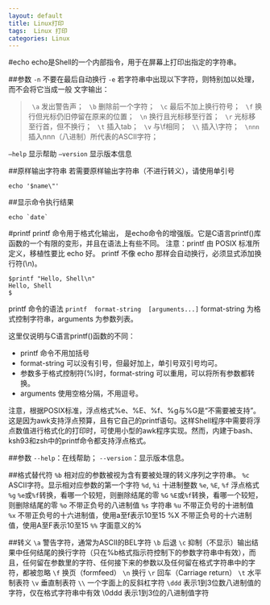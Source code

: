 ```yaml
---
layout: default
title: Linux打印
tags:  Linux 打印
categories: Linux
---
```


#echo
echo是Shell的一个内部指令，用于在屏幕上打印出指定的字符串。

##参数
`-n` 不要在最后自动换行
`-e` 若字符串中出现以下字符，则特别加以处理，而不会将它当成一般
文字输出：
>` \a` 发出警告声；
` \b` 删除前一个字符；
 ` \c` 最后不加上换行符号；
 ` \f` 换行但光标仍旧停留在原来的位置；
 ` \n` 换行且光标移至行首；
 ` \r` 光标移至行首，但不换行；
 ` \t` 插入tab；
 ` \v` 与\f相同；
 ` \\` 插入\字符；
 ` \nnn` 插入nnn（八进制）所代表的ASCII字符；

`–help` 显示帮助
`–version` 显示版本信息

##原样输出字符串
若需要原样输出字符串（不进行转义），请使用单引号
```shell
echo '$name\"'
```
##显示命令执行结果
```shell
echo `date`
```

#printf
printf 命令用于格式化输出， 是echo命令的增强版。它是C语言printf()库函数的一个有限的变形，并且在语法上有些不同。
注意：printf 由 POSIX 标准所定义，移植性要比 echo 好。
printf 不像 echo 那样会自动换行，必须显式添加换行符(\n)。
```shell
$printf "Hello, Shell\n"
Hello, Shell
$
```
printf 命令的语法
`printf  format-string  [arguments...]`
format-string 为格式控制字符串，arguments 为参数列表。

这里仅说明与C语言printf()函数的不同：
* printf 命令不用加括号
* format-string 可以没有引号，但最好加上，单引号双引号均可。
* 参数多于格式控制符(%)时，format-string 可以重用，可以将所有参数都转换。
* arguments 使用空格分隔，不用逗号。

注意，根据POSIX标准，浮点格式%e、%E、%f、%g与%G是“不需要被支持”。这是因为awk支持浮点预算，且有它自己的printf语句。这样Shell程序中需要将浮点数值进行格式化的打印时，可使用小型的awk程序实现。然而，内建于bash、ksh93和zsh中的printf命令都支持浮点格式。

##参数
`--help`：在线帮助；
`--version`：显示版本信息。

##格式替代符
`%b` 相对应的参数被视为含有要被处理的转义序列之字符串。 
`%c` ASCII字符。显示相对应参数的第一个字符 
`%d`, `%i` 十进制整数 
`%e`, `%E`, `%f` 浮点格式 
`%g` `%e`或`%f`转换，看哪一个较短，则删除结尾的零 
`%G` `%E`或`%f`转换，看哪一个较短，则删除结尾的零 
`%o` 不带正负号的八进制值 
`%s` 字符串 
`%u` 不带正负号的十进制值 
`%x` 不带正负号的十六进制值，使用a至f表示10至15 %X 不带正负号的十六进制值，使用A至F表示10至15 
`%%` 字面意义的%

##转义
`\a` 警告字符，通常为ASCII的BEL字符 
`\b` 后退
`\c` 抑制（不显示）输出结果中任何结尾的换行字符（只在%b格式指示符控制下的参数字符串中有效），而且，任何留在参数里的字符、任何接下来的参数以及任何留在格式字符串中的字符，都被忽略
`\f` 换页（formfeed）
`\n` 换行 
`\r` 回车（Carriage return）
`\t` 水平制表符 
`\v` 垂直制表符 
`\\` 一个字面上的反斜杠字符 
`\ddd` 表示1到3位数八进制值的字符，仅在格式字符串中有效 \0ddd 表示1到3位的八进制值字符